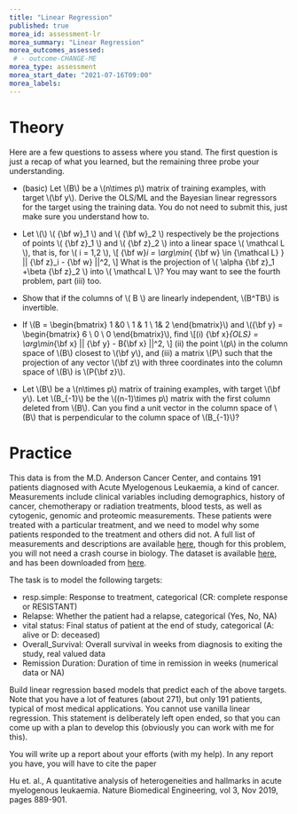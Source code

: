 ```yaml
---
title: "Linear Regression"
published: true
morea_id: assessment-lr
morea_summary: "Linear Regression"
morea_outcomes_assessed:
 # - outcome-CHANGE-ME
morea_type: assessment
morea_start_date: "2021-07-16T09:00"
morea_labels:
---
```

# Theory

Here are a few questions to assess where you stand. The first question is just a recap of what you learned, but the remaining three probe your understanding. 

* (basic) Let \\(B\\) be a \\(n\times p\\) matrix of training examples, with target
\\(\bf y\\).  Derive the OLS/ML and the Bayesian linear regressors for the target using the training data. You do not need to submit this, just make sure you understand how to.

* Let \\(\\) \\( {\bf w}_1 \\) and \\( {\bf w}_2 \\) respectively be the projections of
points \\( {\bf z}_1 \\) and \\( {\bf z}_2 \\) into a linear space \\( \mathcal L \\), that
is, for \\( i = 1,2 \\),
\\[ {\bf w}_i = \arg\min_{ {\bf w} \in {\mathcal L} } || {\bf z}_i - {\bf w} ||^2, \\]
What is the projection of \\( \alpha {\bf z}_1 +\beta {\bf z}_2 \\) into \\( \mathcal L \\)? You may want to see the fourth problem, part (iii) too.

* Show that if the columns of \\( B \\) are linearly independent, \\(B^TB\\) is invertible.

* If \\(B = \begin{bmatrix} 1 &0 \\ 1 & 1 \\ 1& 2 \end{bmatrix}\\) and
\\({\bf y} = \begin{bmatrix} 6 \\ 0 \\ 0 \end{bmatrix}\\), find \\[(i)
{\bf x}_{OLS} = \arg\min_{\bf x} || {\bf y} - B{\bf x} ||^2, \\] (ii)
the point \\(p\\) in the column space of \\(B\\) closest to \\(\bf y\\), and
(iii) a matrix \\(P\\) such that the projection of any vector \\(\bf z\\)
with three coordinates into the column space of \\(B\\) is \\(P{\bf z}\\). 

* Let \\(B\\) be a \\(n\times p\\) matrix of training examples, with
target \\(\bf y\\). Let \\(B_{-1}\\) be the \\((n-1)\times p\\) matrix with
the first column deleted from \\(B\\). Can you find a unit vector in the
column space of \\(B\\) that is perpendicular to the column space of
\\(B_{-1}\\)?



# Practice

This data is from the M.D. Anderson Cancer Center, and contains 191
patients diagnosed with Acute Myelogenous Leukaemia, a kind of
cancer. Measurements include clinical variables including
demographics, history of cancer, chemotherapy or radiation treatments,
blood tests, as well as cytogenic, genomic and proteomic measurements.
These patients were treated with a particular treatment, and we need to
model why some patients responded to the treatment and others did not.
A full list of measurements and descriptions are available
[here](https://www.synapse.org/#!Synapse:syn2455683/wiki/64621),
though for this problem, you will not need a crash course in biology.
The dataset is available [here](https://uhm-descartes.github.io/ee445/morea/linear-regression/trainingData-release.csv), and has been downloaded from [here](https://www.synapse.org/#!Synapse:syn2488690). 

The task is to model the following targets: 

 * resp.simple: Response to treatment, categorical (CR: complete response or RESISTANT)
 * Relapse: Whether the patient had a relapse, categorical (Yes, No, NA)
 * vital status: Final status of patient at the end of study, categorical (A: alive or D: deceased)
 * Overall_Survival: Overall survival in weeks from diagnosis to exiting the study, real valued data
 * Remission Duration: Duration of time in remission in weeks (numerical data or NA)
 
Build linear regression based models that predict each of the above
targets. Note that you have a lot of features (about 271), but only
191 patients, typical of most medical applications. You cannot use
vanilla linear regression. This statement is deliberately left open
ended, so that you can come up with a plan to develop this (obviously
you can work with me for this).

You will write up a report about your efforts (with my help). In any report you 
have, you will have to cite the paper 

Hu et. al., A quantitative analysis of heterogeneities and hallmarks in acute myelogenous leukaemia. Nature Biomedical Engineering, vol 3, Nov 2019, pages 889-901.

